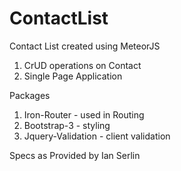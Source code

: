 ContactList
===========

Contact List created using MeteorJS

1. CrUD operations on Contact
2. Single Page Application

Packages
1) Iron-Router - used in Routing
2) Bootstrap-3 - styling
3) Jquery-Validation - client validation

Specs as Provided by Ian Serlin
